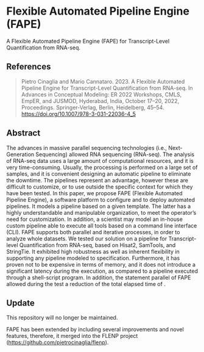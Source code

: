 # Flexible Automated Pipeline Engine (FAPE)
A Flexible Automated Pipeline Engine (FAPE) for Transcript-Level Quantification from RNA-seq.

## References
> Pietro Cinaglia and Mario Cannataro. 2023. A Flexible Automated Pipeline Engine for Transcript-Level Quantification from RNA-seq. In Advances in Conceptual Modeling: ER 2022 Workshops, CMLS, EmpER, and JUSMOD, Hyderabad, India, October 17–20, 2022, Proceedings. Springer-Verlag, Berlin, Heidelberg, 45–54. https://doi.org/10.1007/978-3-031-22036-4_5

## Abstract
The advances in massive parallel sequencing technologies (i.e., Next-Generation Sequencing) allowed RNA sequencing (RNA-seq). The analysis of RNA-seq data uses a large amount of computational resources, and it is very time-consuming. Usually, the processing is performed on a large set of samples, and it is convenient designing an automatic pipeline to eliminate the downtime. The pipelines represent an advantage, however these are difficult to customize, or to use outside the specific context for which they have been tested.
In this paper, we propose FAPE (Flexible Automated Pipeline Engine), a software platform to configure and to deploy automated pipelines. It models a pipeline based on a given template. The latter has a highly understandable and manipulable organization, to meet the operator’s need for customization. In addition, a scientist may model an in-house custom pipeline able to execute all tools based on a command line interface (CLI). FAPE supports both parallel and iterative processes, in order to analyze whole datasets. We tested our solution on a pipeline for Transcript-level Quantification from RNA-seq, based on Hisat2, SamTools, and StringTie. It exhibited high robustness as well as inherent flexibility in supporting any pipeline modeled to specification. Furthermore, it has proven not to be expensive in terms of memory, and it does not introduce a significant latency during the execution, as compared to a pipeline executed through a shell-script program. In addition, the statement parallel of FAPE allowed during the test a reduction of the total elapsed time of .

## Update
This repository will no longer be maintained.

FAPE has been extended by including several improvements and novel features, therefore, it merged into the FLENP project (https://github.com/pietrocinaglia/flenp).

